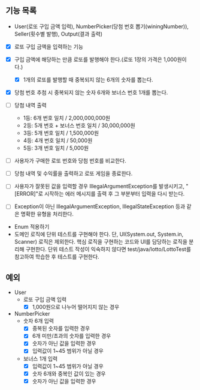 ## 기능 목록
- User(로또 구입 금액 입력), NumberPicker(당첨 번호 뽑기(winingNumber)), Seller(횟수별 발행), Output(결과 출력)
- [x] 로또 구입 금액을 입력하는 기능
- [x] 구입 금액에 해당하는 만큼 로또를 발행해야 한다.(로또 1장의 가격은 1,000원이다.)
  - [x] 1개의 로또를 발행할 때 중복되지 않는 6개의 숫자를 뽑는다.
- [x] 당첨 번호 추첨 시 중복되지 않는 숫자 6개와 보너스 번호 1개를 뽑는다.
- [ ] 당첨 내역 출력
  - 1등: 6개 번호 일치 / 2,000,000,000원
  - 2등: 5개 번호 + 보너스 번호 일치 / 30,000,000원
  - 3등: 5개 번호 일치 / 1,500,000원
  - 4등: 4개 번호 일치 / 50,000원
  - 5등: 3개 번호 일치 / 5,000원
- [ ] 사용자가 구매한 로또 번호와 당첨 번호를 비교한다.
- [ ] 당첨 내역 및 수익률을 출력하고 로또 게임을 종료한다.
- [ ] 사용자가 잘못된 값을 입력할 경우 IllegalArgumentException를 발생시키고, "[ERROR]"로 시작하는 에러 메시지를 출력 후 그 부분부터 입력을 다시 받는다.
- [ ] Exception이 아닌 IllegalArgumentException, IllegalStateException 등과 같은 명확한 유형을 처리한다.


- Enum 적용하기
- 도메인 로직에 단위 테스트를 구현해야 한다. 단, UI(System.out, System.in, Scanner) 로직은 제외한다.
  핵심 로직을 구현하는 코드와 UI를 담당하는 로직을 분리해 구현한다.
  단위 테스트 작성이 익숙하지 않다면 test/java/lotto/LottoTest를 참고하여 학습한 후 테스트를 구현한다.

## 예외
- User
  - 로또 구입 금액 입력
    - [x] 1,000원으로 나누어 떨어지지 않는 경우
- NumberPicker
  - 숫자 6개 입력
    - [x] 중복된 숫자를 입력한 경우
    - [x] 6개 미만/초과의 숫자를 입력한 경우
    - [x] 숫자가 아닌 값을 입력한 경우
    - [x] 입력값이 1~45 범위가 아닐 경우
  - 보너스 1개 입력
    - [x] 입력값이 1~45 범위가 아닐 경우
    - [x] 숫자 6개와 중복인 값이 있는 경우
    - [x] 숫자가 아닌 값을 입력한 경우